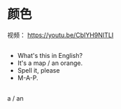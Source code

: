 # 颜色
视频： https://youtu.be/CbIYH9NITLI

##
* What's this in English?
* It's a map / an orange.
* Spell it, please
* M-A-P.

##
a / an
